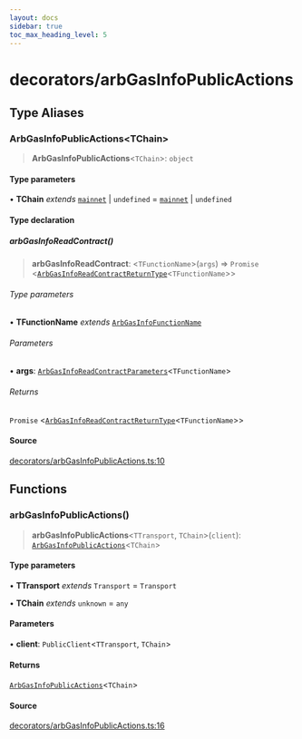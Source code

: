 ```yaml
---
layout: docs
sidebar: true
toc_max_heading_level: 5
---
```


# decorators/arbGasInfoPublicActions

## Type Aliases

### ArbGasInfoPublicActions\<TChain\>

> **ArbGasInfoPublicActions**\<`TChain`\>: `object`

#### Type parameters

• **TChain** *extends* [`mainnet`](../chains.md#mainnet) \| `undefined` = [`mainnet`](../chains.md#mainnet) \| `undefined`

#### Type declaration

##### arbGasInfoReadContract()

> **arbGasInfoReadContract**: \<`TFunctionName`\>(`args`) => `Promise` \<[`ArbGasInfoReadContractReturnType`](../arbGasInfoReadContract.md#arbgasinforeadcontractreturntypetfunctionname)\<`TFunctionName`\>\>

###### Type parameters

• **TFunctionName** *extends* [`ArbGasInfoFunctionName`](../arbGasInfoReadContract.md#arbgasinfofunctionname)

###### Parameters

• **args**: [`ArbGasInfoReadContractParameters`](../arbGasInfoReadContract.md#arbgasinforeadcontractparameterstfunctionname)\<`TFunctionName`\>

###### Returns

`Promise` \<[`ArbGasInfoReadContractReturnType`](../arbGasInfoReadContract.md#arbgasinforeadcontractreturntypetfunctionname)\<`TFunctionName`\>\>

#### Source

[decorators/arbGasInfoPublicActions.ts:10](https://github.com/offchainlabs/arbitrum-orbit-sdk/blob/fa20b8d23170b5196c4c9cdb5fc2dfefa349f1c8/src/decorators/arbGasInfoPublicActions.ts#L10)

## Functions

### arbGasInfoPublicActions()

> **arbGasInfoPublicActions**\<`TTransport`, `TChain`\>(`client`): [`ArbGasInfoPublicActions`](arbGasInfoPublicActions.md#arbgasinfopublicactionstchain)\<`TChain`\>

#### Type parameters

• **TTransport** *extends* `Transport` = `Transport`

• **TChain** *extends* `unknown` = `any`

#### Parameters

• **client**: `PublicClient`\<`TTransport`, `TChain`\>

#### Returns

[`ArbGasInfoPublicActions`](arbGasInfoPublicActions.md#arbgasinfopublicactionstchain)\<`TChain`\>

#### Source

[decorators/arbGasInfoPublicActions.ts:16](https://github.com/offchainlabs/arbitrum-orbit-sdk/blob/fa20b8d23170b5196c4c9cdb5fc2dfefa349f1c8/src/decorators/arbGasInfoPublicActions.ts#L16)

